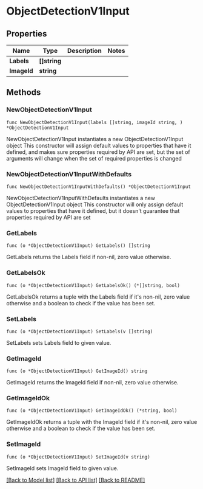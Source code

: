 # ObjectDetectionV1Input

## Properties

Name | Type | Description | Notes
------------ | ------------- | ------------- | -------------
**Labels** | **[]string** |  | 
**ImageId** | **string** |  | 

## Methods

### NewObjectDetectionV1Input

`func NewObjectDetectionV1Input(labels []string, imageId string, ) *ObjectDetectionV1Input`

NewObjectDetectionV1Input instantiates a new ObjectDetectionV1Input object
This constructor will assign default values to properties that have it defined,
and makes sure properties required by API are set, but the set of arguments
will change when the set of required properties is changed

### NewObjectDetectionV1InputWithDefaults

`func NewObjectDetectionV1InputWithDefaults() *ObjectDetectionV1Input`

NewObjectDetectionV1InputWithDefaults instantiates a new ObjectDetectionV1Input object
This constructor will only assign default values to properties that have it defined,
but it doesn't guarantee that properties required by API are set

### GetLabels

`func (o *ObjectDetectionV1Input) GetLabels() []string`

GetLabels returns the Labels field if non-nil, zero value otherwise.

### GetLabelsOk

`func (o *ObjectDetectionV1Input) GetLabelsOk() (*[]string, bool)`

GetLabelsOk returns a tuple with the Labels field if it's non-nil, zero value otherwise
and a boolean to check if the value has been set.

### SetLabels

`func (o *ObjectDetectionV1Input) SetLabels(v []string)`

SetLabels sets Labels field to given value.


### GetImageId

`func (o *ObjectDetectionV1Input) GetImageId() string`

GetImageId returns the ImageId field if non-nil, zero value otherwise.

### GetImageIdOk

`func (o *ObjectDetectionV1Input) GetImageIdOk() (*string, bool)`

GetImageIdOk returns a tuple with the ImageId field if it's non-nil, zero value otherwise
and a boolean to check if the value has been set.

### SetImageId

`func (o *ObjectDetectionV1Input) SetImageId(v string)`

SetImageId sets ImageId field to given value.



[[Back to Model list]](../README.md#documentation-for-models) [[Back to API list]](../README.md#documentation-for-api-endpoints) [[Back to README]](../README.md)


